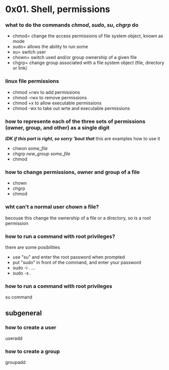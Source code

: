 # 0x01. Shell, permissions
### what to do the commands _chmod_, _sudo_, _su_, _chgrp_ do
- chmod= change the access permissions of file system object, known as mode
- sudo= allows the ability to run some
- su= switch user
- chown= switch used and/or group ownership of a given file
- chgrp= change group associated with a file system object (file, directory or link)

### linux file permissions
- chmod +rwx _<filename>_ to add permissions
- chmod -rwx _<directoryname>_ to remove permissions
- chmod +x _<filename>_ to allow executable permissions
- chmod -wx _<filename>_ to take out wrte and executable permissions

### how to represente each of the three sets of permissions (owner, group, and other) as a single digit
***IDK if this part is right, so sorry 'bout that***
this are examples how to use it
- chwon _<you>_ *some_file*
- chgrp *new_group* *some_file*
- chmod *<permission>* _<filename>_

### how to change permissions, owner and group of a file
- chown
- chgrp
- chmod

### wht can't a normal user _chown_ a file?
 becouse this change the ownership of a file or a directory, so is a root permission

### how to run a command with root privileges?
there are some posibilities
- use "su" and enter the root password when prompted
- put "sudo" in front of the command, and enter your password 
- sudo -i . ...
- sudo -s .

### how to run a command with root privileges
su command

## subgeneral
### how to create a user
useradd _<username>_

### how to create a group
groupadd _<groupname>_